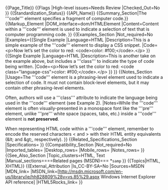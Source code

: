 {{Page_Title}}
{{Flags
|High-level issues=Needs Review
|Checked_Out=No
}}
{{Standardization_Status}}
{{API_Name}}
{{Summary_Section|The '''code''' element specifies a fragment of computer code.}}
{{Markup_Element
|DOM_interface=dom/HTMLElement
|Content=Content within a '''code''' element is used to indicate a selection of text that is computer programming code.
}}
{{Examples_Section
|Not_required=No
|Examples={{Single Example
|Language=HTML
|Description=This is a simple example of the '''code''' element to display a CSS snippet.
|Code=&lt;p>Now let’s set the color to red: &lt;code>color: #f00;&lt;/code>.&lt;/p>
}}{{Single Example
|Language=HTML
|Description=This is another take on the example above, but includes a '''class''' to indicate the type of code being written.
|Code=&lt;p>Now let’s set the color to red: 
&lt;code class="language-css">color: #f00;&lt;/code>.&lt;/p>
}}
}}
{{Notes_Section
|Usage=The '''code''' element is a phrasing-level element used to indicate a selection of code. It must not contain block-level elements, but it may contain other phrasing-level elements.

Often, authors will use a '''class''' attribute to indicate the language being used in the '''code''' element (see Example 2).
|Notes=While the '''code''' element is often visually-presented in a monospace font like the '''pre''' element, unlike '''pre''' white space (spaces, tabs, etc.) inside a '''code''' element is **not preserved**.

When representing HTML code within a '''code''' element, remember to encode the reserved characters &lt; and &gt; with their HTML entity equivalents (&amp;lt; and &amp;gt;, respectively).
}}
{{Related_Specifications_Section
|Specifications=
}}
{{Compatibility_Section
|Not_required=No
|Imported_tables=
|Desktop_rows=
|Mobile_rows=
|Notes_rows=
}}
{{See_Also_Section
|Topic_clusters=HTML, Text
|Manual_sections====Related pages (MSDN)===
*<code>samp</code>
}}
{{Topics|HTML, XHTML}}
{{External_Attribution
|Is_CC-BY-SA=No
|Sources=MSDN
|MDN_link=
|MSDN_link=[http://msdn.microsoft.com/en-us/library/ie/hh828809%28v=vs.85%29.aspx Windows Internet Explorer API reference]
|HTML5Rocks_link=
}}